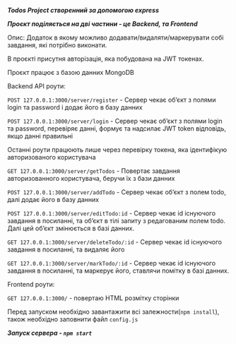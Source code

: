 ***Todos Project створенний за допомогою express***

***Проєкт поділяється на дві частини - це Backend, та Frontend***

Опис: Додаток в якому можливо додавати/видаляти/маркерувати собі завдання, які потрібно виконати.

В проєкті присутня авторізація, яка побудована на JWT токенах.

Проєкт працює з базою данних MongoDB


Backend API роути:

```POST 127.0.0.1:3000/server/register``` - Сервер чекає обʼєкт з полями login та password і додає його в базу данних

```POST 127.0.0.1:3000/server/login``` - Сервер чекає обʼєкт з полями login та password, перевіряє данні, формує та надсилає JWT token відповідь, якщо данні правильні 

Останні роути працюють лише через перевірку токена, яка ідентифікую авторизованого користувача

```GET 127.0.0.1:3000/server/getTodos``` - Повертає завдання авторизованного користувача, беручи їх з бази данних

```POST 127.0.0.1:3000/server/addTodo``` - Сервер чекає обʼєкт з полем todo, далі додає його в базу данних

```POST 127.0.0.1:3000/server/editTodo:id``` - Сервер чекає id існуючого завдання в посиланні, та обʼєкт в тілі запиту з редагованим полем todo. Далі цей обʼєкт змінюється в базі данних.

```GET 127.0.0.1:3000/server/deleteTodo/:id``` - Сервер чекає id існуючого завдання в посиланні, та видаляє його

```GET 127.0.0.1:3000/server/markTodo/:id``` - Сервер чекає id існуючого завдання в посиланні, та маркерує його, ставлячи помітку в базі данних.


Frontend роути:

```GET 127.0.0.1:3000/``` - повертаю HTML розмітку сторінки

Перед запуском необхідно завантажити всі залежности(```npm install```), також необхідно заповнити файл ```config.js```

***Запуск сервера - ``npm start``***
